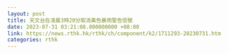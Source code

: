 ```yaml
---
layout: post
title: 天文台在凌晨3時20分取消黃色暴雨警告信號
date: 2023-07-31 03:21:08.000000000 +08:00
link: https://news.rthk.hk/rthk/ch/component/k2/1711293-20230731.htm
categories: rthk
---
```



